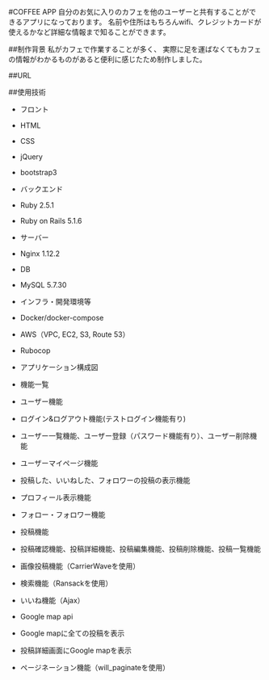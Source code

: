 #COFFEE APP
自分のお気に入りのカフェを他のユーザーと共有することができるアプリになっております。
名前や住所はもちろんwifi、クレジットカードが使えるかなど詳細な情報まで知ることができます。

##制作背景
私がカフェで作業することが多く、
実際に足を運ばなくてもカフェの情報がわかるものがあると便利に感じたため制作しました。

##URL

##使用技術

 - フロント
  - HTML
  - CSS
  - jQuery
  - bootstrap3

 - バックエンド
  - Ruby 2.5.1
  - Ruby on Rails 5.1.6

 - サーバー
  - Nginx 1.12.2

 - DB
  - MySQL 5.7.30

 - インフラ・開発環境等
  - Docker/docker-compose
  - AWS（VPC, EC2, S3, Route 53）
  - Rubocop

 - アプリケーション構成図

 - 機能一覧
  - ユーザー機能
  - ログイン&ログアウト機能(テストログイン機能有り)
  - ユーザー一覧機能、ユーザー登録（パスワード機能有り）、ユーザー削除機能
  - ユーザーマイページ機能
   - 投稿した、いいねした、フォロワーの投稿の表示機能
   - プロフィール表示機能
  - フォロー・フォロワー機能

 - 投稿機能
  - 投稿確認機能、投稿詳細機能、投稿編集機能、投稿削除機能、投稿一覧機能
  - 画像投稿機能（CarrierWaveを使用）
  - 検索機能（Ransackを使用）
  - いいね機能（Ajax）

 - Google map api
  - Google mapに全ての投稿を表示
  - 投稿詳細画面にGoogle mapを表示
  
 - ページネーション機能（will_paginateを使用）
